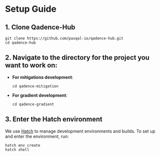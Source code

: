 # Setup Guide

## 1. Clone Qadence-Hub

    git clone https://github.com/pasqal-io/qadence-hub.git
    cd qadence-hub

## 2. Navigate to the directory for the project you want to work on:

- **For mitigations development**:
    ```
    cd qadence-mitigation
    ```

- **For gradient development**:
    ```
    cd qadence-gradient
    ```

## 3. Enter the Hatch environment

We use [Hatch](https://hatch.pypa.io) to manage development environments and builds.
To set up and enter the environment, run:

    hatch env create
    hatch shell
